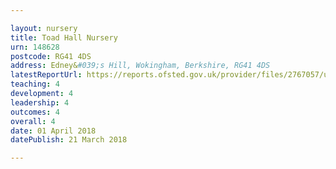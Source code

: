 ```yaml
---

layout: nursery
title: Toad Hall Nursery
urn: 148628
postcode: RG41 4DS
address: Edney&#039;s Hill, Wokingham, Berkshire, RG41 4DS
latestReportUrl: https://reports.ofsted.gov.uk/provider/files/2767057/urn/148628.pdf
teaching: 4
development: 4
leadership: 4
outcomes: 4
overall: 4
date: 01 April 2018 
datePublish: 21 March 2018

---
```

